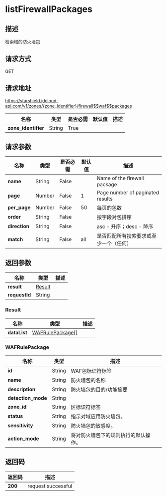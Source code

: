# listFirewallPackages


## 描述
检索域的防火墙包

## 请求方式
GET

## 请求地址
https://starshield.jdcloud-api.com/v1/zones/{zone_identifier}/firewall$$waf$$packages

|名称|类型|是否必需|默认值|描述|
|---|---|---|---|---|
|**zone_identifier**|String|True| | |

## 请求参数
|名称|类型|是否必需|默认值|描述|
|---|---|---|---|---|
|**name**|String|False| |Name of the firewall package|
|**page**|Number|False|1|Page number of paginated results|
|**per_page**|Number|False|50|每页的包数|
|**order**|String|False| |按字段对包排序|
|**direction**|String|False| |asc - 升序；desc - 降序|
|**match**|String|False|all|是否匹配所有搜索要求或至少一个（任何）|


## 返回参数
|名称|类型|描述|
|---|---|---|
|**result**|[Result](#result)| |
|**requestId**|String| |

### <div id="Result">Result</div>
|名称|类型|描述|
|---|---|---|
|**dataList**|[WAFRulePackage[]](#wafrulepackage)| |
### <div id="WAFRulePackage">WAFRulePackage</div>
|名称|类型|描述|
|---|---|---|
|**id**|String|WAF包标识符标签|
|**name**|String|防火墙包的名称|
|**description**|String|防火墙包的目的/功能摘要|
|**detection_mode**|String| |
|**zone_id**|String|区标识符标签|
|**status**|String|指示对域应用防火墙包。|
|**sensitivity**|String|防火墙包的敏感度。|
|**action_mode**|String|将对防火墙包下的规则执行的默认操作。|

## 返回码
|返回码|描述|
|---|---|
|**200**|request successful|
